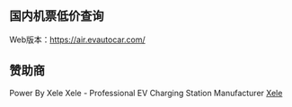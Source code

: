 ## 国内机票低价查询
Web版本：https://air.evautocar.com/

## 赞助商
Power By Xele
Xele - Professional EV Charging Station Manufacturer
[Xele](https://evautocar.com/)
